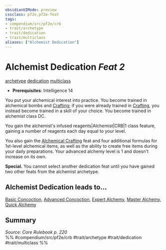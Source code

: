 ```yaml
---
obsidianUIMode: preview
cssclass: pf2e,pf2e-feat
tags:
- compendium/src/pf2e/crb
- trait/archetype
- trait/dedication
- trait/multiclass
aliases: ["Alchemist Dedication"]
---
```

# Alchemist Dedication  *Feat 2*  
[archetype](/rules/traits/archetype.md)  [dedication](/rules/traits/dedication.md)  [multiclass](/rules/traits/multiclass.md)  

- **Prerequisites**: Intelligence 14

You put your alchemical interest into practice. You become trained in alchemical bombs and [Crafting](/compendium/skills.md#Crafting); if you were already trained in [Crafting](/compendium/skills.md#Crafting), you instead become trained in a skill of your choice. You become trained in alchemist class DC.

You gain the alchemist's infused reagents|Alchemist|CRB|1 class feature, gaining a number of reagents each day equal to your level.

You also gain the [Alchemical Crafting](/compendium/feats/alchemical-crafting.md) feat and four additional formulas for 1st-level alchemical items, as well as the ability to create free items during your daily preparations. Your advanced alchemy level is 1 and doesn't increase on its own.

**Special.** You cannot select another dedication feat until you have gained two other feats from the alchemist archetype.

## Alchemist Dedication leads to...

[Basic Concoction](/compendium/feats/basic-concoction.md), [Advanced Concoction](/compendium/feats/advanced-concoction.md), [Expert Alchemy](/compendium/feats/expert-alchemy.md), [Master Alchemy](/compendium/feats/master-alchemy.md), [Quick Alchemy](/compendium/feats/quick-alchemy.md)

## Summary

*Source: Core Rulebook p. 220*  
%% #compendium/src/pf2e/crb #trait/archetype #trait/dedication #trait/multiclass %%